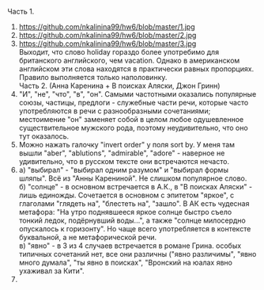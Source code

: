Часть 1.  
1. https://github.com/nkalinina99/hw6/blob/master/1.jpg    
2. https://github.com/nkalinina99/hw6/blob/master/2.jpg  
3. https://github.com/nkalinina99/hw6/blob/master/3.jpg    
Выходит, что слово holiday гораздо более употребимо для британского английского, чем vacation. Однако в американском английском эти слова находятся в практически равных пропорциях. Правило выполняется только наполовинку.  
Часть 2. (Анна Каренина + В поисках Аляски, Джон Гринн)   
1. "И", "не", "что", "в", "он". Самыми частотными оказались популярные союзы, частицы, предлоги - служебные части речи, которые часто употребляются в речи с разнообразными сочетаниями; местоимение "он" заменяет собой в целом любое одушевленное существительное мужского рода, поэтому неудивительно, что оно тут оказалось.  
2. Можно нажать галочку "invert order" у поля sort by. У меня там вышли "aber", "ablutions", "admirable", "adore" - наверное не удивительно, что в русском тексте они встречаются нечасто.  
3. а) "выбирал" - "выбирал одним разумом" и "выбирал формы шляпы". Всё из "Анны Карениной". Не слишком популярное слово.  
   б) "солнце" - в основном встречается в А.К., в "В поисках Аляски" - лишь единожды. Сочетается в основном с эпитетом "яркое", с глаголами "глядеть на", "блестеть на", "зашло". В АК есть чудесная метафора: "На утро поднявшееся яркое солнце быстро съело тонкий ледок, подёрнувший воды...", а также "солнце милосердно опускалось к горизонту". Но чаще всего употребляется в контексте буквальной, а не метафорической речи.  
   в) "явно" - в 3 из 4 случаев встречается в романе Грина. особых типичных сочетаний нет, все они различны ("явно различимы", "явно много думала", "ты явно в поисках", "Вронский на юалах явно ухаживал за Кити".  
4. 
